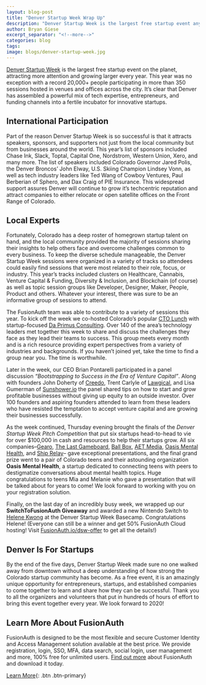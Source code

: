 ```yaml
---
layout: blog-post
title: "Denver Startup Week Wrap Up"
description: "Denver Startup Week is the largest free startup event anywhere. Get details on the 2019 events."
author: Bryan Giese
excerpt_separator: "<!--more-->"
categories: blog
tags:
image: blogs/denver-startup-week.jpg
---
```


[Denver Startup Week](https://denverstartupweek.com) is the largest free startup event on the planet, attracting more attention and growing larger every year. This year was no exception with a record 20,000+ people participating in more than 350 sessions hosted in venues and offices across the city. It’s clear that Denver has assembled a powerful mix of tech expertise, entrepreneurs, and funding channels into a fertile incubator for innovative startups.

<!--more-->

## International Participation

Part of the reason Denver Startup Week is so successful is that it attracts speakers, sponsors, and supporters not just from the local community but from businesses around the world. This year’s list of sponsors included Chase Ink, Slack, Toptal, Capital One, Nordstrom, Western Union, Xero, and many more. The list of speakers included Colorado Governor Jared Polis, the Denver Broncos’ John Elway, U.S. Skiing Champion Lindsey Vonn, as well as tech industry leaders like Ted Wang of Cowboy Ventures, Paul Berberian of Sphero, and Dax Craig of PIE Insurance. This widespread support assures Denver will continue to grow it’s techcentric reputation and attract companies to either relocate or open satellite offices on the Front Range of Colorado.

## Local Experts

Fortunately, Colorado has a deep roster of homegrown startup talent on hand, and the local community provided the majority of sessions sharing their insights to help others face and overcome challenges common to every business. To keep the diverse schedule manageable, the Denver Startup Week sessions were organized in a variety of tracks so attendees could easily find sessions that were most related to their role, focus, or industry. This year’s tracks included clusters on Healthcare, Cannabis, Venture Capital & Funding, Diversity & Inclusion, and Blockchain (of course) as well as topic session groups like Developer, Designer, Maker, People, Product and others. Whatever your interest, there was sure to be an informative group of sessions to attend.

The FusionAuth team was able to contribute to a variety of sessions this year. To kick off the week we co-hosted Colorado’s popular [CTO Lunch](https://ctolunches.com/) with startup-focused [Da Primus Consulting](https://www.daprimus.com/). Over 140 of the area’s technology leaders met together this week to share and discuss the challenges they face as they lead their teams to success. This group meets every month and is a rich resource providing expert perspectives from a variety of industries and backgrounds. If you haven’t joined yet, take the time to find a group near you. The time is worthwhile.

Later in the week, our CEO Brian Pontarelli participated in a panel discussion _“Bootstrapping to Success in the Era of Venture Capital”_. Along with founders John Doherty of [Creedo](https://www.getcredo.com/), Trent Carlyle of [Lawgical](https://lawgical.com), and Lisa Gumerman of [Sunshower.io](https://sunshower.io) the panel shared tips on how to start and grow profitable businesses without giving up equity to an outside investor. Over 100 founders and aspiring founders attended to learn from these leaders who have resisted the temptation to accept venture capital and are growing their businesses successfully.

As the week continued, Thursday evening brought the finals of the _Denver Startup Week Pitch Competition_ that put six startups head-to-head to vie for over $100,000 in cash and resources to help their startups grow. All six companies–[Gearo](https://outdoorgearo.com/), [The Last Gameboard](https://lastgameboard.com/), [Ball Box](https://getballbox.com/), [AET Media](https://www.linkedin.com/company/aetmedia/), [Oasis Mental Health](https://www.dcsdk12.org/about/our_district/news_archive/oasis_mental_health), and [Ship Relay](https://www.shiprelay.com/)– gave exceptional presentations, and the final grand prize went to a pair of Colorado teens and their astounding organization **Oasis Mental Health**, a startup dedicated to connecting teens with peers to destigmatize conversations about mental health topics. Huge congratulations to teens Mia and Melanie who gave a presentation that will be talked about for years to come! We look forward to working with you on your registration solution.

Finally, on the last day of an incredibly busy week, we wrapped up our **SwitchToFusionAuth Giveaway** and awarded a new Nintendo Switch to [Helene Kwong](https://twitter.com/FusionAuth/status/1176186199930621955?s=20) at the Denver Startup Week Basecamp. Congratulations Helene! (Everyone can still be a winner and get 50% FusionAuth Cloud hosting! Visit [FusionAuth.io/dsw-offer](/dsw-offer) to get all the details!)

## Denver Is For Startups

By the end of the five days, Denver Startup Week made sure no one walked away from downtown without a deep understanding of how strong the Colorado startup community has become. As a free event, it is an amazingly unique opportunity for entrepreneurs, startups, and established companies to come together to learn and share how they can be successful. Thank you to all the organizers and volunteers that put in hundreds of hours of effort to bring this event together every year. We look forward to 2020!

## Learn More About FusionAuth
FusionAuth is designed to be the most flexible and secure Customer Identity and Access Management solution available at the best price. We provide registration, login, SSO, MFA, data search, social login, user management and more, 100% free for unlimited users. [Find out more](/ "FusionAuth Home") about FusionAuth and download it today.

[Learn More](/){: .btn .btn-primary}
